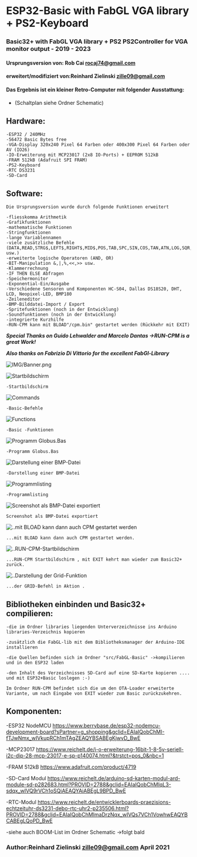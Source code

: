 # ESP32-Basic with FabGL VGA library + PS2-Keyboard
### Basic32+ with FabGL VGA library + PS2 PS2Controller for VGA monitor output - 2019 - 2023       
#### Ursprungsversion von: Rob Cai <rocaj74@gmail.com>
#### erweitert/modifiziert von:Reinhard Zielinski <zille09@gmail.com>                                                                   
#### Das Ergebnis ist ein kleiner Retro-Computer mit folgender Ausstattung:
- (Schaltplan siehe Ordner Schematic) 

## Hardware:
```
-ESP32 / 240MHz
-56472 Basic Bytes free
-VGA-Display 320x240 Pixel 64 Farben oder 400x300 Pixel 64 Farben oder AV (IO26)
-IO-Erweiterung mit MCP23017 (2x8 IO-Ports) + EEPROM 512kB 
-FRAM 512kB (Adafruit SPI FRAM)
-PS2-Keyboard 
-RTC DS3231 
-SD-Card
```



## Software:
```
Die Ursprungsversion wurde durch folgende Funktionen erweitert  

-fliesskomma Arithmetik
-Grafikfunktionen 	
-mathematische Funktionen 	
-Stringfunktionen 	
-lange Variablennamen  	
-viele zusätzliche Befehle (DATA,READ,STRG$,LEFT$,RIGHT$,MID$,POS,TAB,SPC,SIN,COS,TAN,ATN,LOG,SQR,PI usw.) 	
-erweiterte logische Operatoren (AND, OR) 	
-BIT-Manipulation &,|,%,<<,>> usw. 	
-Klammerrechnung 	
-IF THEN ELSE Abfragen 	
-Speichermonitor 	
-Exponential-Ein/Ausgabe 	
-Verschiedene Sensoren und Komponenten HC-S04, Dallas DS18S20, DHT, LCD, Neopixel-LED, BMP180 	
-Zeileneditor 
-BMP-Bilddatei-Import / Export
-Spritefunktionen (noch in der Entwicklung)
-Soundfunktionen (noch in der Entwicklung)
-integrierte Kurzhilfe
-RUN-CPM kann mit BLOAD"/cpm.bin" gestartet werden (Rückkehr mit EXIT)

```

***Special Thanks on Guido Lehwalder and Marcelo Dantas ->RUN-CPM is a great Work!***

***Also thanks on Fabrizio Di Vittorio for the excellent FabGl-Library***


![IMG/Banner.png](IMG/Banner.png?raw=true)




![Startbildschirm](IMG/start.JPG) 
```
-Startbildschirm
```

![Commands](IMG/commands.png) 
```
-Basic-Befehle
```

![Functions](IMG/functions.JPG) 
```
-Basic -Funktionen
```


![Programm Globus.Bas](IMG/globus.JPG)
```
-Programm Globus.Bas
```

![Darstellung einer BMP-Datei](IMG/norw.JPG)
```
-Darstellung einer BMP-Datei
```

![Programmlisting](IMG/prgm.JPG)
```
-Programmlisting
```

![Screenshot als BMP-Datei exportiert](IMG/export.png)
```
Screenshot als BMP-Datei exportiert
```

![..mit BLOAD kann dann auch CPM gestartet werden](IMG/Bload.JPG)
```
...mit BLOAD kann dann auch CPM gestartet werden.
```

![..RUN-CPM-Startbildschirm](IMG/cpm.JPG)
```
...RUN-CPM Startbildschirm , mit EXIT kehrt man wieder zum Basic32+ zurück.
```

![..Darstellung der Grid-Funktion](IMG/sinus.png)
```
...der GRID-Befehl in Aktion .
```



## Bibliotheken einbinden und Basic32+ compilieren:
```
-die im Ordner libraries liegenden Unterverzeichnisse ins Arduino libraries-Verzeichnis kopieren

-zusätzlich die FabGL-lib mit dem Bibliotheksmanager der Arduino-IDE installieren

-die Quellen befinden sich im Ordner "src/FabGL-Basic" ->kompilieren und in den ESP32 laden

-den Inhalt des Verzeichnisses SD-Card auf eine SD-Karte kopieren .... und mit ESP32+Basic loslegen :-)

Im Ordner RUN-CPM befindet sich die um den OTA-Loader erweiterte Variante, um nach Eingabe von EXIT wieder zum Basic zurückzukehren.
```

## Komponenten:

-ESP32 NodeMCU https://www.berrybase.de/esp32-nodemcu-development-board?sPartner=g_shopping&gclid=EAIaIQobChMI-fTJwNmx_wIVkupRCh1mTAgZEAQYBSABEgKjwvD_BwE

-MCP23017 https://www.reichelt.de/i-o-erweiterung-16bit-1-8-5v-seriell-i2c-dip-28-mcp-23017-e-sp-p140074.html?&trstct=pos_0&nbc=1

-FRAM 512kB https://www.adafruit.com/product/4719

-SD-Card Modul https://www.reichelt.de/arduino-sd-karten-modul-ard-module-sd-p282683.html?PROVID=2788&gclid=EAIaIQobChMIqL3-sdqx_wIVQ9rVCh1oSQiAEAQYAiABEgL9BPD_BwE

-RTC-Modul https://www.reichelt.de/entwicklerboards-praezisions-echtzeituhr-ds3231-debo-rtc-uhr2-p235506.html?PROVID=2788&gclid=EAIaIQobChMImaDrzNqx_wIVQs7VCh1VowhwEAQYBCABEgLQoPD_BwE

-siehe auch BOOM-List im Ordner Schematic ->folgt bald

 ### Author:Reinhard Zielinski <zille09@gmail.com> April 2021
